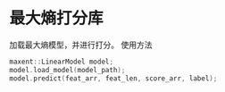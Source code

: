 # 最大熵打分库

加载最大熵模型，并进行打分。
使用方法
```cpp
maxent::LinearModel model;
model.load_model(model_path);
model.predict(feat_arr, feat_len, score_arr, label);
```